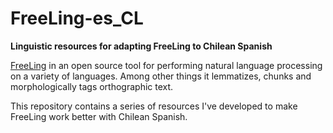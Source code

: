 # FreeLing-es_CL

**Linguistic resources for adapting FreeLing to Chilean Spanish**

[FreeLing](https://github.com/TALP-UPC/FreeLing) in an open source tool for performing natural language processing on a variety of languages. Among other things it lemmatizes, chunks and morphologically tags orthographic text.

This repository contains a series of resources I've developed to make FreeLing work better with Chilean Spanish.

